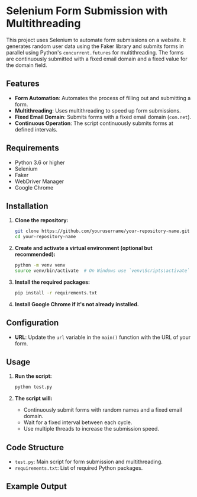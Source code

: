 # Selenium Form Submission with Multithreading

This project uses Selenium to automate form submissions on a website. It generates random user data using the Faker library and submits forms in parallel using Python's `concurrent.futures` for multithreading. The forms are continuously submitted with a fixed email domain and a fixed value for the domain field.

## Features

- **Form Automation**: Automates the process of filling out and submitting a form.
- **Multithreading**: Uses multithreading to speed up form submissions.
- **Fixed Email Domain**: Submits forms with a fixed email domain (`com.net`).
- **Continuous Operation**: The script continuously submits forms at defined intervals.

## Requirements

- Python 3.6 or higher
- Selenium
- Faker
- WebDriver Manager
- Google Chrome

## Installation

1. **Clone the repository:**

    ```bash
    git clone https://github.com/yourusername/your-repository-name.git
    cd your-repository-name
    ```

2. **Create and activate a virtual environment (optional but recommended):**

    ```bash
    python -m venv venv
    source venv/bin/activate  # On Windows use `venv\Scripts\activate`
    ```

3. **Install the required packages:**

    ```bash
    pip install -r requirements.txt
    ```

4. **Install Google Chrome if it's not already installed.**

## Configuration

- **URL**: Update the `url` variable in the `main()` function with the URL of your form.

## Usage

1. **Run the script:**

    ```bash
    python test.py
    ```

2. **The script will:**
   - Continuously submit forms with random names and a fixed email domain.
   - Wait for a fixed interval between each cycle.
   - Use multiple threads to increase the submission speed.

## Code Structure

- `test.py`: Main script for form submission and multithreading.
- `requirements.txt`: List of required Python packages.

## Example Output

